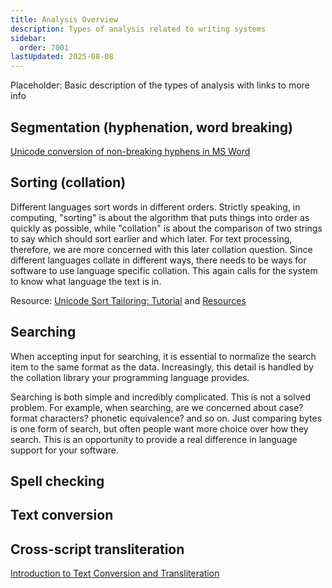 ```yaml
---
title: Analysis Overview
description: Types of analysis related to writing systems
sidebar:
  order: 7001
lastUpdated: 2025-08-08
---
```


Placeholder: Basic description of the types of analysis with links to more info

## Segmentation (hyphenation, word breaking)

[Unicode conversion of non-breaking hyphens in MS Word](https://scriptsource.org/entry/xvbp4378bg)


## Sorting (collation)

Different languages sort words in different orders. Strictly speaking, in computing, "sorting" is about the algorithm that puts things into order as quickly as possible, while "collation" is about the comparison of two strings to say which should sort earlier and which later. For text processing, therefore, we are more concerned with this later collation question. Since different languages collate in different ways, there needs to be ways for software to use language specific collation. This again calls for the system to know what language the text is in.

Resource: [Unicode Sort Tailoring: Tutorial](https://scriptsource.org/entry/pnrnlhkrq9) and [Resources](https://scriptsource.org/entry/lcepuup9ga)

## Searching

When accepting input for searching, it is essential to normalize the search item to the same format as the data. Increasingly, this detail is handled by the collation library your programming language provides.

Searching is both simple and incredibly complicated. This is not a solved problem. For example, when searching, are we concerned about case? format characters? phonetic equivalence? and so on. Just comparing bytes is one form of search, but often people want more choice over how they search. This is an opportunity to provide a real difference in language support for your software.

## Spell checking

## Text conversion

## Cross-script transliteration

[Introduction to Text Conversion and Transliteration](https://scriptsource.org/entry/xlzd6n5aqt)
